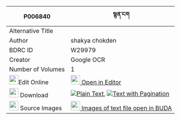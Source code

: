 |P006840|སྙན་ངག 
| --- | --- 
|Alternative Title |
|Author| shakya chokden
|BDRC ID | W29979
|Creator | Google OCR
|Number of Volumes| 1
|<img width="25" src="https://img.icons8.com/color/25/000000/edit-property.png">Edit Online| [<img width="25" src="https://avatars.githubusercontent.com/u/45091458?s=200&v=4"> Open in Editor](http://editor.openpecha.org/P006840)
|<img width="25" src="https://img.icons8.com/fluent/48/000000/download-2.png"/>  Download | [![](https://img.icons8.com/color/20/000000/txt.png)Plain Text](https://github.com/Openpecha/P006840/releases/download/v1/nyenngak_plain_P006840.zip), [![](https://img.icons8.com/color/20/000000/txt.png)Text with Pagination](https://github.com/Openpecha/P006840/releases/download/v1/nyenngak_pages_P006840.zip)
|<img width="25" src="https://img.icons8.com/plasticine/100/000000/pictures-folder.png"/>  Source Images | [<img width="25" src="https://library.bdrc.io/icons/BUDA-small.svg"> Images of text file open in BUDA](https://library.bdrc.io/show/bdr:W29979)